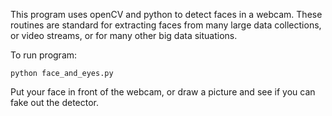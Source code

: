 This program uses openCV and python to detect faces in a webcam.
These routines are standard for extracting faces from many large data collections, or video streams, or for many other big data situations.

To run program:

    python face_and_eyes.py

Put your face in front of the webcam, or draw a picture and see if you can fake out the detector.
